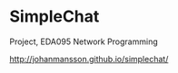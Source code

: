 SimpleChat
=============
Project, EDA095 Network Programming

http://johanmansson.github.io/simplechat/
